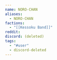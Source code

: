 ```yaml
---
name: NORO-CHAN
aliases:
  - NORO-CHAN
factions:
  - "[[Kessoku Band]]"
reddit: 
discord: (deleted)
tags:
  - "#user"
  - discord-deleted
---
```

